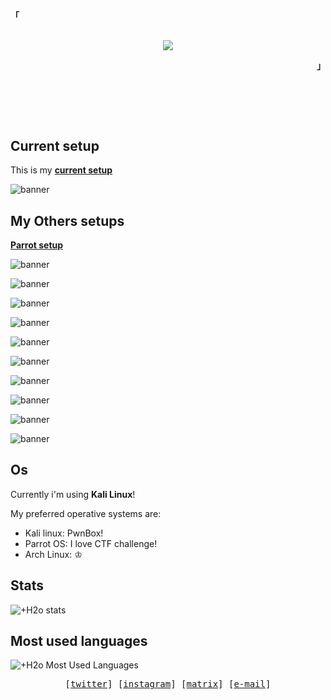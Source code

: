 <!-- Xh4hn Aesthetic GitHub Profile -->
<div align="justify">

<!-- Profile -->
<p align="left"><strong><samp>「</samp></strong></p>
  <p align="center">
    <samp>
      <br>
        <image src="https://readme-typing-svg.herokuapp.com?font=Iosevka&duration=7000&size=21&color=6791c9&pause=1000&width=510&height=40&lines=I'm+%2BH2o%2C+an+Enthusiastic+and+CTF+player+➊">      
      <br>
    </samp>
  </p>
<p align="right"><strong><samp>」</samp></strong></p>

<br>

<h2></h2><br>

## Current setup

This is my [**current setup**](https://github.com/0xmzh/kali)

![banner](https://raw.githubusercontent.com/mazh2o/mazh2o/main/vault/neofetch.png)
  
## My Others setups

[**Parrot setup**](https://github.com/0xmzh/Dotfiles/tree/Dracula)

![banner](https://raw.githubusercontent.com/mazh2o/mazh2o/main/vault/parrot.png)
  
![banner](https://raw.githubusercontent.com/mazh2o/mazh2o/main/vault/setup-current.png)

![banner](https://raw.githubusercontent.com/mazh2o/mazh2o/main/vault/WIP.png)

![banner](https://raw.githubusercontent.com/mazh2o/mazh2o/main/vault/Green.png)

![banner](https://raw.githubusercontent.com/mazh2o/mazh2o/main/vault/moom.png)
 
![banner](https://raw.githubusercontent.com/mazh2o/mazh2o/main/vault/1_4978887859466404501.png)
  
![banner](https://raw.githubusercontent.com/mazh2o/mazh2o/main/vault/setup-old.png)  

![banner](https://raw.githubusercontent.com/mazh2o/mazh2o/main/vault/1_4978887859466404498.png)

![banner](https://raw.githubusercontent.com/mazh2o/mazh2o/main/vault/1_4978887859466404505.png)
  

![banner](https://raw.githubusercontent.com/mazh2o/mazh2o/main/vault/i3.png)


  
## Os

Currently i'm using **Kali Linux**! 

My preferred operative systems are:

- Kali linux: PwnBox!
- Parrot OS: I love CTF challenge!
- Arch Linux: ♔

## Stats

![+H2o stats](https://github-readme-stats.vercel.app/api?username=0xmzh&show_icons=true&theme=react&include_all_commits=true)  
  
## Most used languages

![+H2o Most Used Languages](https://github-readme-stats.vercel.app/api/top-langs/?username=0xmzh&theme=react&layout=compact&hide=HTML)

<!-- Contact Me -->
<p align="center">
  <samp>
    [<a href="#">twitter</a>]
    [<a href="#">instagram</a>]
    [<a href="#">matrix</a>]
    [<a href="#">e-mail</a>]
  </samp>
</p>
